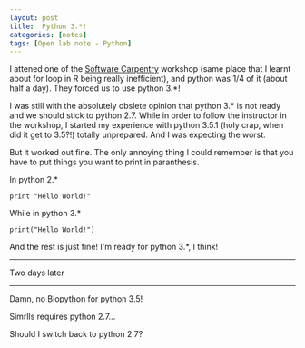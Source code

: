 ```yaml
---
layout: post
title:  Python 3.*!
categories: [notes]
tags: [Open lab note - Python]
---
```


I attened one of the [Software Carpentry](http://software-carpentry.org/) workshop (same place that I learnt about for loop in R being really inefficient), and python was 1/4 of it (about half a day). They forced us to use python 3.*!

I was still with the absolutely obslete opinion that python 3.* is not ready and we should stick to python 2.7. While in order to follow the instructor in the workshop, I started my experience with python 3.5.1 (holy crap, when did it get to 3.5?!) totally unprepared. And I was expecting the worst.

But it worked out fine. The only annoying thing I could remember is that you have to put things you want to print in paranthesis.

In python 2.*

	print "Hello World!"

While in python 3.*

	print("Hello World!")
	
And the rest is just fine! I'm ready for python 3.*, I think!

*****
Two days later
*****
Damn, no Biopython for python 3.5!

Simrlls requires python 2.7...

Should I switch back to python 2.7?

